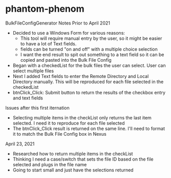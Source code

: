 # phantom-phenom
BulkFileConfigGenerator Notes
Prior to April 2021
- Decided to use a Windows Form for various reasons:
    - This tool will require manual entry by the user, so it might be easier to have a lot of Text fields. 
    -  fields can be turned "on and off" with a multiple choice selection
    - I want the end result to spit out something to a text field so it can be copied and pasted into the Bulk File Config
- Began with a checkedList for the bulk files the user can select. User can select multiple files
- Next I added Text fields to enter the Remote Directory and Local Directory manually. This will be reproduced for each file selected in the checkedList
- btnClick_Click: Submit button to return the results of the checkbox entry and text fields

Issues after this first iternation
- Selecting multiple items in the checkList only returns the last item selected. I need it to reproduce for each file selected
- The btnClick_Click result is returned on the same line. I'll need to format it to match the Bulk File Config box in Nexus

April 23, 2021
- Researched how to return multiple items in the checkList
- Thinking I need a case/switch that sets the file ID based on the file selected and plugs in the file name
- Going to start small and just have the selections returned
